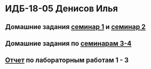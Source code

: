 # ИДБ-18-05 Денисов Илья
##  Домашние задания [семинар 1](https://github.com/stankin/design-part-1/wiki/sem1) и [семинар 2](https://github.com/stankin/design-part-1/wiki/sem2)
##  Домашние задания по [семинарам 3-4](https://github.com/ARaskolnikoff/ARaskolnikoff.github.io/wiki/Деловая-игра)
##  [Отчет](https://github.com/ilya0667/ilya0667.github.io/wiki/%D0%9B%D0%B0%D0%B1%D0%BE%D1%80%D0%B0%D1%82%D0%BE%D1%80%D0%BD%D1%8B%D0%B5-1-3) по лабораторным работам 1 - 3
